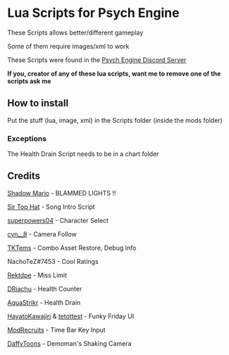 # Lua Scripts for Psych Engine
These Scripts allows better/different gameplay

Some of them require images/xml to work

These Scripts were found in the [Psych Engine Discord Server](https://discord.gg/2ka77eMXDv)

**If you, creator of any of these lua scripts, want me to remove one of the scripts ask me**

## How to install
Put the stuff (lua, image, xml) in the Scripts folder (inside the mods folder)
### Exceptions
The Health Drain Script needs to be in a chart folder

## Credits

[Shadow Mario](https://twitter.com/shadow_mario_) - BLAMMED LIGHTS !!

[Sir Top Hat](https://steamcommunity.com/profiles/76561198800334545) - Song Intro Script

[superpowers04](https://github.com/superpowers04) - Character Select

[cyn__8](https://twitter.com/cyn__8) - Camera Follow

[TKTems](https://twitter.com/TKTems) - Combo Asset Restore, Debug Info

NachoTeZ#7453 - Cool Ratings

[Rektdpe](https://twitter.com/RektdIpe) - Miss Limit

[DRiachu](https://twitter.com/DRiachu) - Health Counter

[AquaStrikr](https://twitter.com/aqua_strikr) - Health Drain

[HayatoKawajiri](https://www.youtube.com/channel/UCe8Xei_pUSjWCOdqKfP61Tg) & [tetottest](https://www.youtube.com/channel/UCsLRmy4zREb3rOrm-ziI_bw) - Funky Friday UI

[ModRecruits](https://github.com/FridayNightGachaTrap) - Time Bar Key Input

[DaffyToons](https://www.youtube.com/channel/UCalIRVQL6t0SFsWh0o8TMQg) - Demoman's Shaking Camera
